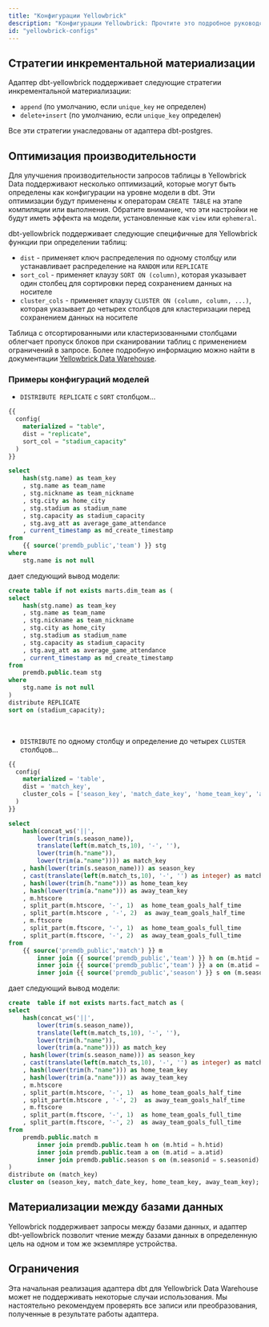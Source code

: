 ```yaml
---
title: "Конфигурации Yellowbrick"
description: "Конфигурации Yellowbrick: Прочтите это подробное руководство, чтобы узнать о конфигурациях в dbt."
id: "yellowbrick-configs"
---
```


## Стратегии инкрементальной материализации

Адаптер dbt-yellowbrick поддерживает следующие стратегии инкрементальной материализации:

- `append` (по умолчанию, если `unique_key` не определен)
- `delete+insert` (по умолчанию, если `unique_key` определен)

Все эти стратегии унаследованы от адаптера dbt-postgres.

## Оптимизация производительности

Для улучшения производительности запросов таблицы в Yellowbrick Data поддерживают несколько оптимизаций, которые могут быть определены как конфигурации на уровне модели в dbt. Эти оптимизации будут применены к операторам `CREATE TABLE` <Term id="ddl" /> на этапе компиляции или выполнения. Обратите внимание, что эти настройки не будут иметь эффекта на модели, установленные как `view` или `ephemeral`.

dbt-yellowbrick поддерживает следующие специфичные для Yellowbrick функции при определении таблиц:
- `dist` - применяет ключ распределения по одному столбцу или устанавливает распределение на `RANDOM` или `REPLICATE`
- `sort_col` - применяет клаузу `SORT ON (column)`, которая указывает один столбец для сортировки перед сохранением данных на носителе
- `cluster_cols` - применяет клаузу `CLUSTER ON (column, column, ...)`, которая указывает до четырех столбцов для кластеризации перед сохранением данных на носителе

Таблица с отсортированными или кластеризованными столбцами облегчает пропуск блоков при сканировании таблиц с применением ограничений в запросе. Более подробную информацию можно найти в документации [Yellowbrick Data Warehouse](https://docs.yellowbrick.com/latest/ybd_sqlref/clustered_tables.html#clustered-tables).

### Примеры конфигураций моделей

* ```DISTRIBUTE REPLICATE``` с ```SORT``` столбцом...

```sql
{{
  config(
    materialized = "table",
    dist = "replicate",
    sort_col = "stadium_capacity"
  )
}}

select
    hash(stg.name) as team_key
    , stg.name as team_name
    , stg.nickname as team_nickname
    , stg.city as home_city
    , stg.stadium as stadium_name
    , stg.capacity as stadium_capacity
    , stg.avg_att as average_game_attendance
    , current_timestamp as md_create_timestamp
from
    {{ source('premdb_public','team') }} stg
where
    stg.name is not null
``` 
дает следующий вывод модели:

```sql
create table if not exists marts.dim_team as (
select
    hash(stg.name) as team_key
    , stg.name as team_name
    , stg.nickname as team_nickname
    , stg.city as home_city
    , stg.stadium as stadium_name
    , stg.capacity as stadium_capacity
    , stg.avg_att as average_game_attendance
    , current_timestamp as md_create_timestamp
from
    premdb.public.team stg
where
    stg.name is not null
)
distribute REPLICATE
sort on (stadium_capacity);
```
<br />

* ```DISTRIBUTE``` по одному столбцу и определение до четырех ```CLUSTER``` столбцов...

```sql 
{{
  config(
    materialized = 'table',
    dist = 'match_key',
    cluster_cols = ['season_key', 'match_date_key', 'home_team_key', 'away_team_key']
  )
}}

select
	hash(concat_ws('||',
	    lower(trim(s.season_name)),
		translate(left(m.match_ts,10), '-', ''),
	    lower(trim(h."name")),
		lower(trim(a."name")))) as match_key
	, hash(lower(trim(s.season_name))) as season_key
	, cast(translate(left(m.match_ts,10), '-', '') as integer) as match_date_key
	, hash(lower(trim(h."name"))) as home_team_key
	, hash(lower(trim(a."name"))) as away_team_key
	, m.htscore
	, split_part(m.htscore, '-', 1)  as home_team_goals_half_time
	, split_part(m.htscore , '-', 2)  as away_team_goals_half_time
	, m.ftscore
	, split_part(m.ftscore, '-', 1)  as home_team_goals_full_time
	, split_part(m.ftscore, '-', 2)  as away_team_goals_full_time
from
	{{ source('premdb_public','match') }} m
		inner join {{ source('premdb_public','team') }} h on (m.htid = h.htid)
		inner join {{ source('premdb_public','team') }} a on (m.atid = a.atid)
		inner join {{ source('premdb_public','season') }} s on (m.seasonid = s.seasonid)
```

дает следующий вывод модели:

```sql
create  table if not exists marts.fact_match as (
select
    hash(concat_ws('||',
        lower(trim(s.season_name)),
        translate(left(m.match_ts,10), '-', ''),
        lower(trim(h."name")),
        lower(trim(a."name")))) as match_key
    , hash(lower(trim(s.season_name))) as season_key
    , cast(translate(left(m.match_ts,10), '-', '') as integer) as match_date_key
    , hash(lower(trim(h."name"))) as home_team_key
    , hash(lower(trim(a."name"))) as away_team_key
    , m.htscore
    , split_part(m.htscore, '-', 1)  as home_team_goals_half_time
    , split_part(m.htscore , '-', 2)  as away_team_goals_half_time
    , m.ftscore
    , split_part(m.ftscore, '-', 1)  as home_team_goals_full_time
    , split_part(m.ftscore, '-', 2)  as away_team_goals_full_time
from
    premdb.public.match m
        inner join premdb.public.team h on (m.htid = h.htid)
        inner join premdb.public.team a on (m.atid = a.atid)
        inner join premdb.public.season s on (m.seasonid = s.seasonid)
)
distribute on (match_key)
cluster on (season_key, match_date_key, home_team_key, away_team_key);
```

## Материализации между базами данных

Yellowbrick поддерживает запросы между базами данных, и адаптер dbt-yellowbrick позволит чтение между базами данных в определенную цель на одном и том же экземпляре устройства.

## Ограничения

Эта начальная реализация адаптера dbt для Yellowbrick Data Warehouse может не поддерживать некоторые случаи использования. Мы настоятельно рекомендуем проверять все записи или преобразования, полученные в результате работы адаптера.